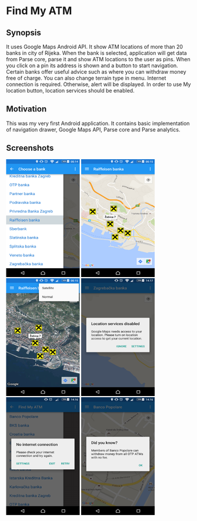 # Find My ATM

## Synopsis

It uses Google Maps Android API. It show ATM locations of more than 20 banks in city of Rijeka. When the bank is selected, application will get data from Parse core, parse it and show ATM locations to the user as pins. When you click on a pin its address is shown and a button to start navigation. Certain banks offer useful advice such as where you can withdraw money free of charge. You can also change terrain type in menu. Internet connection is required. Otherwise, alert will be displayed. In order to use My location button, location services should be enabled.

## Motivation

This was my very first Android application.
It contains basic implementation of navigation drawer, Google Maps API, Parse core and Parse analytics.

## Screenshots

<img src="https://github.com/marioloncar/FindMyATM/blob/master/screenshots/navigation_drawer.png" width="200" height="320">
<img src="https://github.com/marioloncar/FindMyATM/blob/master/screenshots/markers.png" width="200" height="320">
<img src="https://github.com/marioloncar/FindMyATM/blob/master/screenshots/terrains.png" width="200" height="320">
<img src="https://github.com/marioloncar/FindMyATM/blob/master/screenshots/location_alert.png" width="200" height="320">
<img src="https://github.com/marioloncar/FindMyATM/blob/master/screenshots/connection_alert.png" width="200" height="320">
<img src="https://github.com/marioloncar/FindMyATM/blob/master/screenshots/hint.png" width="200" height="320">


